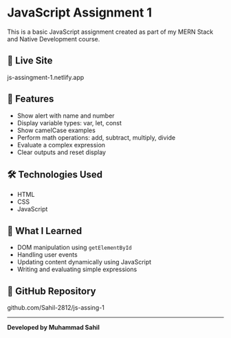 # JavaScript Assignment 1

This is a basic JavaScript assignment created as part of my MERN Stack and Native Development course.

## 🚀 Live Site

js-assingment-1.netlify.app

## 📂 Features

- Show alert with name and number  
- Display variable types: var, let, const  
- Show camelCase examples  
- Perform math operations: add, subtract, multiply, divide  
- Evaluate a complex expression  
- Clear outputs and reset display

## 🛠 Technologies Used

- HTML  
- CSS  
- JavaScript

## 📘 What I Learned

- DOM manipulation using `getElementById`  
- Handling user events  
- Updating content dynamically using JavaScript  
- Writing and evaluating simple expressions

## 📎 GitHub Repository

github.com/Sahil-2812/js-assing-1

---

**Developed by Muhammad Sahil**

